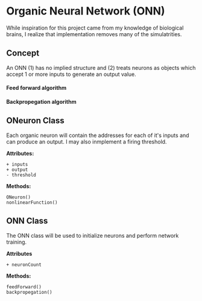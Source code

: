 # Organic Neural Network (ONN)
While inspiration for this project came from my knowledge of biological brains, I realize that implementation removes many of the simulatrities.

## Concept
An ONN (1) has no implied structure and (2) treats neurons as objects which accept 1 or more inputs to generate an output value.

#### Feed forward algorithm
#### Backpropegation algorithm

## ONeuron Class
Each organic neuron will contain the addresses for each of it's inputs and can produce an output. I may also inmplement a firing threshold.

**Attributes:**
```
+ inputs
+ output
- threshold
```
**Methods:**
```
ONeuron()
nonlinearFunction()
```

## ONN Class
The ONN class will be used to initialize neurons and perform network training.

**Attributes**
```
+ neuronCount
```

**Methods:**
```
feedForward()
backpropegation()
```
